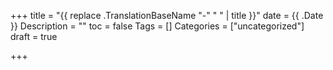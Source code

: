 +++
title = "{{ replace .TranslationBaseName "-" " " | title }}"
date = {{ .Date }}
Description = ""
toc = false
Tags = []
Categories = ["uncategorized"]
draft = true

+++
